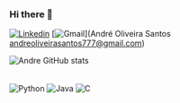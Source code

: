 ### Hi there 👋

[![Linkedin](https://img.shields.io/badge/LinkedIn-0077B5?style=for-the-badge&logo=linkedin&logoColor=white)](https://www.linkedin.com/in/andré-oliveira-santos-819810263/)
[![Gmail](https://img.shields.io/badge/Gmail-D14836?style=for-the-badge&logo=gmail&logoColor=white)](André Oliveira Santos <andreoliveirasantos777@gmail.com>)

![Andre GitHub stats](https://github-readme-stats.vercel.app/api?username=AndreSantos09&show_icons=true&theme=dracula)

<div style="display : inline_block"><br/>
  <img align="center" alt="Python" src="https://img.shields.io/badge/Python-3776AB?style=for-the-badge&logo=python&logoColor=white" /> 
  <img align="center" alt="Java" src="https://img.shields.io/badge/Java-ED8B00?style=for-the-badge&logo=openjdk&logoColor=white" />
  <img align="center" alt="C" src="https://img.shields.io/badge/C-00599C?style=for-the-badge&logo=c&logoColor=white" /
  
</div>
